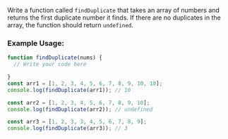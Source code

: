 Write a function called `findDuplicate` that takes an array of numbers and returns the first duplicate number it finds. If there are no duplicates in the array, the function should return `undefined`.

### Example Usage:
```js
function findDuplicate(nums) {
  // Write your code here

}
const arr1 = [1, 2, 3, 4, 5, 6, 7, 8, 9, 10, 10];
console.log(findDuplicate(arr1)); // 10

const arr2 = [1, 2, 3, 4, 5, 6, 7, 8, 9, 10];
console.log(findDuplicate(arr2)); // undefined

const arr3 = [1, 2, 3, 3, 4, 5, 6, 7, 8, 9];
console.log(findDuplicate(arr3)); // 3
```
